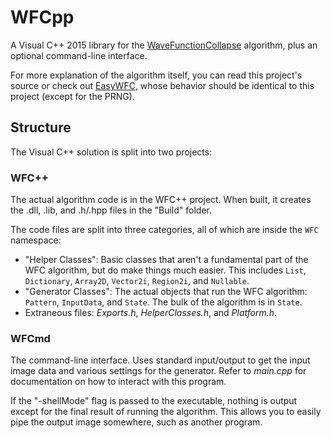 # WFCpp

A Visual C++ 2015 library for the [WaveFunctionCollapse](https://github.com/mxgmn/WaveFunctionCollapse) algorithm, plus an optional command-line interface.

For more explanation of the algorithm itself, you can read this project's source or check out [EasyWFC](https://github.com/heyx3/EasyWFC), whose behavior should be identical to this project (except for the PRNG).

## Structure

The Visual C++ solution is split into two projects:

### WFC++

The actual algorithm code is in the WFC++ project. When built, it creates the .dll, .lib, and .h/.hpp files in the "Build" folder.

The code files are split into three categories, all of which are inside the `WFC` namespace:

* "Helper Classes": Basic classes that aren't a fundamental part of the WFC algorithm, but do make things much easier. This includes `List`, `Dictionary`, `Array2D`, `Vector2i`, `Region2i`, and `Nullable`.
* "Generator Classes": The actual objects that run the WFC algorithm: `Pattern`, `InputData`, and `State`. The bulk of the algorithm is in `State`.
* Extraneous files: *Exports.h*, *HelperClasses.h*, and *Platform.h*.

### WFCmd

The command-line interface. Uses standard input/output to get the input image data and various settings for the generator. Refer to *main.cpp* for documentation on how to interact with this program.

If the "-shellMode" flag is passed to the executable, nothing is output except for the final result of running the algorithm. This allows you to easily pipe the output image somewhere, such as another program.
